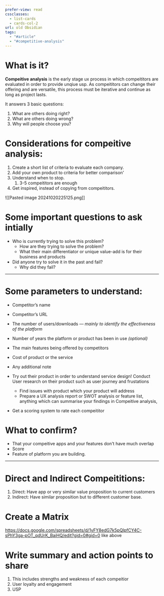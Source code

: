 ```yaml
---
prefer-view: read
cssclasses:
  - list-cards
  - cards-col-2
url: old Obsidian
tags:
  - "#article"
  - "#competitive-analysis"
---
```

# What is it?
**Compeitive analysis** is the early stage ux process in which compeititors are evaluated in order to provide unqiue usp.
As compeititors can change their offering and are versatile, this process must be iterative and continue as long as project lasts.

It answers 3 basic questions:
1. What are others doing right?
2. What are others doing wrong?
3. Why will people choose you?

# Considerations for compeitive analysis:
1. Create a short list of criteria to evaluate each company.
2. Add your own product to criteria for better comparison'
3. Understand when to stop.
	1. 3-5 compeititors are enough
4. Get inspired, instead of copying from compeititors.

![[Pasted image 20241020225125.png]]


# Some important questions to ask intially
- Who is currently trying to solve this problem?
    - How are they trying to solve the problem?
    - What their main differentiator or unique value-add is for their business and products
- Did anyone try to solve it in the past and fail?
    - Why did they fail?
 ---
# Some parameters to understand:
- Competitor’s name
- Competitor’s URL
- The number of users/downloads — _mainly to identify the effectiveness of the platform_
- Number of years the platform or product has been in use _(optional)_
- The main features being offered by competitors
- Cost of product or the service
- Any additional note

- Try out their product in order to understand service design!
  Conduct User research on their product such as user journey and frustations
  - Find issues with product which your product will address
  - Prepare a UX analysis report or SWOT analysis or feature list, anything which can summarise your findings in Compeitive analysis, 

- Get a scoring system to rate each compeititor

# What to confirm?
- That your compeitive apps and your features don't have much overlap
- Score
- Feature of platform you are building.
---

# Direct and Indirect Compeititions:
1. Direct: Have app or very similar value proposition to current customers
2. Indirect: Have similar proposition but to different customer base.


# Create a Matrix 

https://docs.google.com/spreadsheets/d/1yFY8edG7k5pQlpfCY4C-sPhY3ga-pOT_qdUrK_BaiHQ/edit?gid=0#gid=0 
like above 


# Write summary and action points to share 
1. This includes strengths and weakness of each compeitior
2. User loyalty and engagement
3. USP